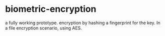 # biometric-encryption
a fully working prototype.
encryption by hashing a fingerprint for the key. In a file encryption scenario, using AES.

